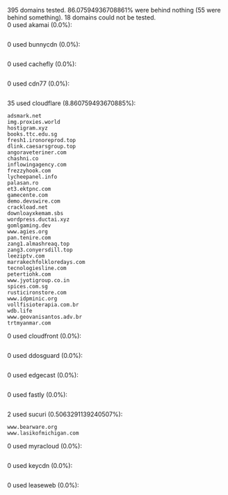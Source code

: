 395 domains tested. 86.07594936708861% were behind nothing (55 were behind something). 18 domains could not be tested.<br>
0 used akamai (0.0%):
```

```

0 used bunnycdn (0.0%):
```

```

0 used cachefly (0.0%):
```

```

0 used cdn77 (0.0%):
```

```

35 used cloudflare (8.860759493670885%):
```
adsmark.net
img.proxies.world
hostigram.xyz
books.ttc.edu.sg
fresh1.ironoreprod.top
dlink.caesarsgroup.top
angoraveteriner.com
chashni.co
inflowingagency.com
frezzyhook.com
lycheepanel.info
palasan.ro
et3.ektpnc.com
gamecente.com
demo.devswire.com
crackload.net
downloayxkemam.sbs
wordpress.ductai.xyz
gomlgaming.dev
www.agies.org
pan.tenire.com
zang1.almashreaq.top
zang3.conyersdill.top
leeziptv.com
marrakechfolkloredays.com
tecnologiesline.com
petertiohk.com
www.jyotigroup.co.in
spices.com.sg
rusticironstore.com
www.idpminic.org
vollfisioterapia.com.br
wdb.life
www.geovanisantos.adv.br
trtmyanmar.com
```

0 used cloudfront (0.0%):
```

```

0 used ddosguard (0.0%):
```

```

0 used edgecast (0.0%):
```

```

0 used fastly (0.0%):
```

```

2 used sucuri (0.5063291139240507%):
```
www.bearware.org
www.lasikofmichigan.com
```

0 used myracloud (0.0%):
```

```

0 used keycdn (0.0%):
```

```

0 used leaseweb (0.0%):
```

```
